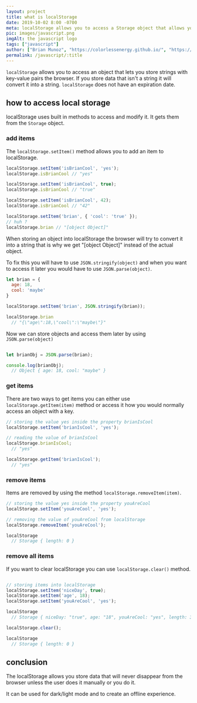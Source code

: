```yaml
---
layout: project
title: what is localStorage
date: 2019-10-02 8:00 -0700
meta: localStorage allows you to access a Storage object that allows you to store key-value pairs that are a string in your browser. localStorage does not have an expiration date.
pic: images/javascript.png
imgAlt: the javascript logo
tags: ["javascript"]
author: ["Brian Munoz", "https://colorlessenergy.github.io/", "https://github.com/colorlessenergy"]
permalink: /javascript/:title
---
```


<code class="highlight__code">localStorage</code> allows you to access an object that lets you store strings with key-value pairs the browser. If you store data that isn't a string it will convert it into a string. <code class="highlight__code">localStorage</code> does not have an expiration date.

## how to access local storage

localStorage uses built in methods to access and modify it. It gets them from the <code class="highlight__code">Storage</code> object.

### add items

The <code class="highlight__code">localStorage.setItem()</code> method allows you to add an item to localStorage.

```javascript
localStorage.setItem('isBrianCool', 'yes');
localStorage.isBrianCool // "yes"

localStorage.setItem('isBrianCool', true);
localStorage.isBrianCool // "true"

localStorage.setItem('isBrianCool', 42);
localStorage.isBrianCool // "42"

localStorage.setItem('brian', { 'cool': 'true' });
// huh ?
localStorage.brian // "[object Object]"
```

When storing an object into localStorage the browser will try to convert it into a string that is why we get "[object Object]" instead of the actual object. 

To fix this you will have to use <code class="highlight__code">JSON.stringify(object)</code> and when you want to access it later you would have to use <code class="highlight__code">JSON.parse(object)</code>.


```javascript
let brian = {
  age: 18,
  cool: 'maybe'
}

localStorage.setItem('brian', JSON.stringify(brian));

localStorage.brian
  // "{\"age\":18,\"cool\":\"maybe\"}"
```

Now we can store objects and access them later by using <code class="highlight__code">JSON.parse(object)</code>

```javascript

let brianObj = JSON.parse(brian);

console.log(brianObj);
  // Object { age: 18, cool: "maybe" }
```

### get items

There are two ways to get items you can either use <code class="highlight__code">localStorage.getItem(item)</code> method or access it how you would normally access an object with a key.

```javascript
// storing the value yes inside the property brianIsCool
localStorage.setItem('brianIsCool', 'yes');

// reading the value of brianIsCool
localStorage.brianIsCool;
  // "yes"

localStorage.getItem('brianIsCool');
  // "yes"
```

### remove items

Items are removed by using the method <code class="highlight__code">localStorage.removeItem(item)</code>.

```javascript
// storing the value yes inside the property youAreCool
localStorage.setItem('youAreCool', 'yes');

// removing the value of youAreCool from localStorage
localStorage.removeItem('youAreCool');

localStorage
  // Storage { length: 0 }
```

### remove all items

If you want to clear localStorage you can use <code class="highlight__code">localStorage.clear()</code> method.

```javascript

// storing items into localStorage
localStorage.setItem('niceDay', true);
localStorage.setItem('age', 18);
localStorage.setItem('youAreCool', 'yes');

localStorage
  // Storage { niceDay: "true", age: "18", youAreCool: "yes", length: 3 }

localStorage.clear();

localStorage
  // Storage { length: 0 }
```

## conclusion

The localStorage allows you store data that will never disappear from the browser unless the user does it manually or you do it. 

It can be used for dark/light mode and to create an offline experience.